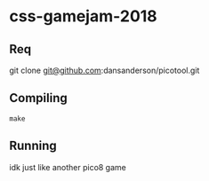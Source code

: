 # css-gamejam-2018

## Req

git clone git@github.com:dansanderson/picotool.git

## Compiling

`make`

## Running

idk just like another pico8 game
